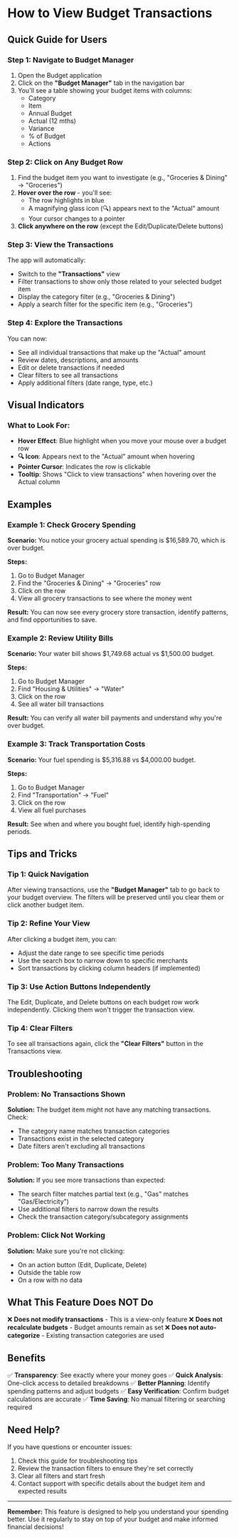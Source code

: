 # How to View Budget Transactions

## Quick Guide for Users

### Step 1: Navigate to Budget Manager
1. Open the Budget application
2. Click on the **"Budget Manager"** tab in the navigation bar
3. You'll see a table showing your budget items with columns:
   - Category
   - Item
   - Annual Budget
   - Actual (12 mths)
   - Variance
   - % of Budget
   - Actions

### Step 2: Click on Any Budget Row
1. Find the budget item you want to investigate (e.g., "Groceries & Dining" → "Groceries")
2. **Hover over the row** - you'll see:
   - The row highlights in blue
   - A magnifying glass icon (🔍) appears next to the "Actual" amount
   - Your cursor changes to a pointer
3. **Click anywhere on the row** (except the Edit/Duplicate/Delete buttons)

### Step 3: View the Transactions
The app will automatically:
- Switch to the **"Transactions"** view
- Filter transactions to show only those related to your selected budget item
- Display the category filter (e.g., "Groceries & Dining")
- Apply a search filter for the specific item (e.g., "Groceries")

### Step 4: Explore the Transactions
You can now:
- See all individual transactions that make up the "Actual" amount
- Review dates, descriptions, and amounts
- Edit or delete transactions if needed
- Clear filters to see all transactions
- Apply additional filters (date range, type, etc.)

## Visual Indicators

### What to Look For:
- **Hover Effect**: Blue highlight when you move your mouse over a budget row
- **🔍 Icon**: Appears next to the "Actual" amount when hovering
- **Pointer Cursor**: Indicates the row is clickable
- **Tooltip**: Shows "Click to view transactions" when hovering over the Actual column

## Examples

### Example 1: Check Grocery Spending
**Scenario:** You notice your grocery actual spending is $16,589.70, which is over budget.

**Steps:**
1. Go to Budget Manager
2. Find the "Groceries & Dining" → "Groceries" row
3. Click on the row
4. View all grocery transactions to see where the money went

**Result:** You can now see every grocery store transaction, identify patterns, and find opportunities to save.

### Example 2: Review Utility Bills
**Scenario:** Your water bill shows $1,749.68 actual vs $1,500.00 budget.

**Steps:**
1. Go to Budget Manager
2. Find "Housing & Utilities" → "Water"
3. Click on the row
4. See all water bill transactions

**Result:** You can verify all water bill payments and understand why you're over budget.

### Example 3: Track Transportation Costs
**Scenario:** Your fuel spending is $5,316.88 vs $4,000.00 budget.

**Steps:**
1. Go to Budget Manager
2. Find "Transportation" → "Fuel"
3. Click on the row
4. View all fuel purchases

**Result:** See when and where you bought fuel, identify high-spending periods.

## Tips and Tricks

### Tip 1: Quick Navigation
After viewing transactions, use the **"Budget Manager"** tab to go back to your budget overview. The filters will be preserved until you clear them or click another budget item.

### Tip 2: Refine Your View
After clicking a budget item, you can:
- Adjust the date range to see specific time periods
- Use the search box to narrow down to specific merchants
- Sort transactions by clicking column headers (if implemented)

### Tip 3: Use Action Buttons Independently
The Edit, Duplicate, and Delete buttons on each budget row work independently. Clicking them won't trigger the transaction view.

### Tip 4: Clear Filters
To see all transactions again, click the **"Clear Filters"** button in the Transactions view.

## Troubleshooting

### Problem: No Transactions Shown
**Solution:** The budget item might not have any matching transactions. Check:
- The category name matches transaction categories
- Transactions exist in the selected category
- Date filters aren't excluding all transactions

### Problem: Too Many Transactions
**Solution:** If you see more transactions than expected:
- The search filter matches partial text (e.g., "Gas" matches "Gas/Electricity")
- Use additional filters to narrow down the results
- Check the transaction category/subcategory assignments

### Problem: Click Not Working
**Solution:** Make sure you're not clicking:
- On an action button (Edit, Duplicate, Delete)
- Outside the table row
- On a row with no data

## What This Feature Does NOT Do

❌ **Does not modify transactions** - This is a view-only feature
❌ **Does not recalculate budgets** - Budget amounts remain as set
❌ **Does not auto-categorize** - Existing transaction categories are used

## Benefits

✅ **Transparency**: See exactly where your money goes
✅ **Quick Analysis**: One-click access to detailed breakdowns
✅ **Better Planning**: Identify spending patterns and adjust budgets
✅ **Easy Verification**: Confirm budget calculations are accurate
✅ **Time Saving**: No manual filtering or searching required

## Need Help?

If you have questions or encounter issues:
1. Check this guide for troubleshooting tips
2. Review the transaction filters to ensure they're set correctly
3. Clear all filters and start fresh
4. Contact support with specific details about the budget item and expected results

---

**Remember:** This feature is designed to help you understand your spending better. Use it regularly to stay on top of your budget and make informed financial decisions!
